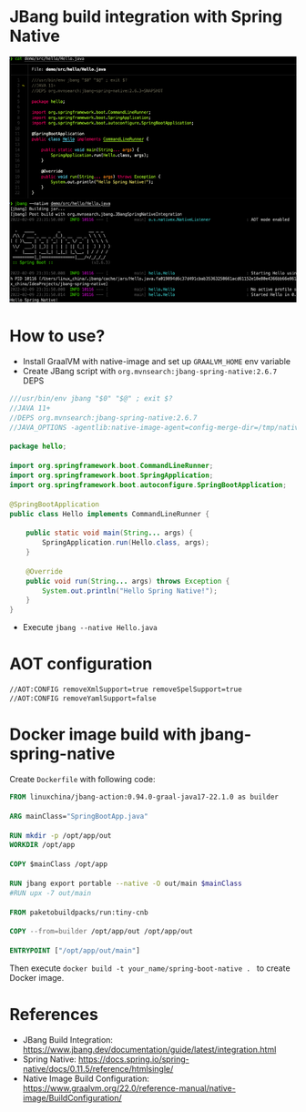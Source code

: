JBang build integration with Spring Native
==========================================

![JBang Spring Native](./jbang-spring-native.png)

# How to use?

* Install GraalVM with native-image and set up `GRAALVM_HOME` env variable
* Create JBang script with `org.mvnsearch:jbang-spring-native:2.6.7` DEPS

```java
///usr/bin/env jbang "$0" "$@" ; exit $?
//JAVA 11+
//DEPS org.mvnsearch:jbang-spring-native:2.6.7
//JAVA_OPTIONS -agentlib:native-image-agent=config-merge-dir=/tmp/native-image-agent

package hello;

import org.springframework.boot.CommandLineRunner;
import org.springframework.boot.SpringApplication;
import org.springframework.boot.autoconfigure.SpringBootApplication;

@SpringBootApplication
public class Hello implements CommandLineRunner {

    public static void main(String... args) {
        SpringApplication.run(Hello.class, args);
    }

    @Override
    public void run(String... args) throws Exception {
        System.out.println("Hello Spring Native!");
    }
}
```

* Execute `jbang --native Hello.java`

# AOT configuration

```
//AOT:CONFIG removeXmlSupport=true removeSpelSupport=true
//AOT:CONFIG removeYamlSupport=false
```

# Docker image build with jbang-spring-native

Create `Dockerfile` with following code:

```dockerfile
FROM linuxchina/jbang-action:0.94.0-graal-java17-22.1.0 as builder

ARG mainClass="SpringBootApp.java"

RUN mkdir -p /opt/app/out
WORKDIR /opt/app

COPY $mainClass /opt/app

RUN jbang export portable --native -O out/main $mainClass
#RUN upx -7 out/main

FROM paketobuildpacks/run:tiny-cnb

COPY --from=builder /opt/app/out /opt/app/out

ENTRYPOINT ["/opt/app/out/main"]
```

Then execute `docker build -t your_name/spring-boot-native . ` to create Docker image.

# References

* JBang Build Integration: https://www.jbang.dev/documentation/guide/latest/integration.html
* Spring Native: https://docs.spring.io/spring-native/docs/0.11.5/reference/htmlsingle/
* Native Image Build Configuration: https://www.graalvm.org/22.0/reference-manual/native-image/BuildConfiguration/